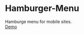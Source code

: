 # Hamburger-Menu
Hamburge menu for mobile sites. <br>
<a href="https://eserm.github.io/Hamburger-Menu/" target="_blank">Demo</a>
